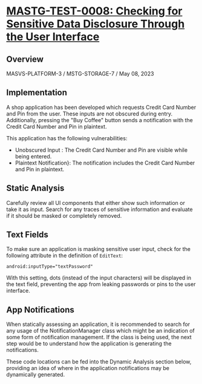 # [MASTG-TEST-0008: Checking for Sensitive Data Disclosure Through the User Interface](https://mas.owasp.org/MASTG/tests/android/MASVS-PLATFORM/MASTG-TEST-0008)
## Overview
MASVS-PLATFORM-3 / MSTG-STORAGE-7 / May 08, 2023
## Implementation

A shop application has been developed which requests Credit Card Number and Pin from the user. These inputs are not obscured during entry. Additionally, pressing the "Buy Coffee" button sends a notification with the Credit Card Number and Pin in plaintext.

This application has the following vulnerabilities:

  - Unobscured Input : The Credit Card Number and Pin are visible while being entered.
  - Plaintext Notification}: The notification includes the Credit Card Number and Pin in plaintext.


## Static Analysis
Carefully review all UI components that either show such information or take it as input. Search for any traces of sensitive information and evaluate if it should be masked or completely removed.

## Text Fields
To make sure an application is masking sensitive user input, check for the following attribute in the definition of `EditText`:
```
android:inputType="textPassword"
```

With this setting, dots (instead of the input characters) will be displayed in the text field, preventing the app from leaking passwords or pins to the user interface.

## App Notifications
When statically assessing an application, it is recommended to search for any usage of the NotificationManager class which might be an indication of some form of notification management. If the class is being used, the next step would be to understand how the application is generating the notifications.

These code locations can be fed into the Dynamic Analysis section below, providing an idea of where in the application notifications may be dynamically generated.

